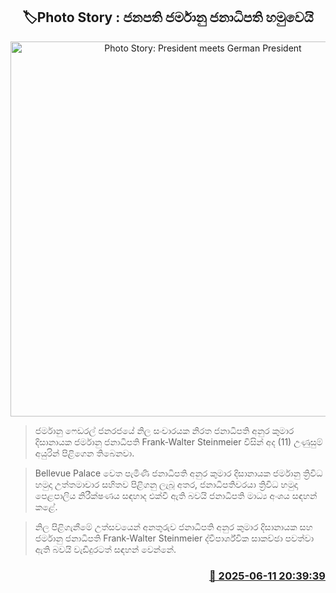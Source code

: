 <p align='center'><b><h2 align='center' title='Photo Story: President meets German President'>🏷Photo Story : ජනපති ජර්මානු ජනාධිපති හමුවෙයි</h2></b></p>
<p align='center'><img src='https://helakuru.sgp1.cdn.digitaloceanspaces.com/esana/images/lib/anura-president-jer.jpg' width='600' alt='Photo Story: President meets German President'></p>

> ජර්මානු ෆෙඩරල් ජනරජයේ නිල සංචාරයක නිරත ජනාධිපති අනුර කුමාර දිසානායක ජර්මානු ජනාධිපති Frank-Walter Steinmeier විසින් අද (11) උණුසුම් අයුරින් පිළිගෙන තිබෙනවා.

> Bellevue Palace වෙත පැමිණි ජනාධිපති අනුර කුමාර දිසානායක ජර්මානු ත්‍රිවිධ හමුදා උත්තමාචාර සහිතව පිළිගනු ලැබූ අතර, ජනාධිපතිවරයා ත්‍රිවිධ හමුදා පෙළපාලිය නිරීක්ෂණය සඳහා​ද එක්වී ඇති බවයි ජනාධිපති මාධ්‍ය අංශය සඳහන් කළේ.

> නිල පිළිගැනීමේ උත්සවයෙන් අනතුරුව ජනාධිපති අනුර කුමාර දිසානායක සහ ජර්මානු ජනාධිපති Frank-Walter Steinmeier ද්වීපාර්ශ්වික සාකච්ඡා පවත්වා ඇති බවයි වැඩිදුරටත් සඳහන් වෙන්නේ.



<h3 align='right'><a href='https://www.helakuru.lk/esana/p/110912/'>📅 2025-06-11 20:39:39</a></h3>
